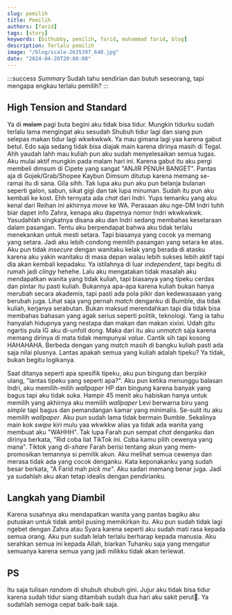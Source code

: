 ```yaml
---
slug: pemilih
title: Pemilih
authors: [farid]
tags: [story]
keywords: [bithubby, pemilih, farid, muhammad farid, blog]
description: Terlalu pemilih
image: "/blog/scale-2635397_640.jpg"
date: "2024-04-20T20:08:00"
---
```


:::success _Summary_
Sudah tahu sendirian dan butuh seseorang, tapi mengapa engkau terlalu pemilih?
:::

<!-- truncate -->

## High Tension and Standard

Ya di ~~malam~~ pagi buta begini aku tidak bisa tidur. Mungkin tidurku sudah terlalu lama mengingat aku sesudah Shubuh tidur lagi dan siang pun selepas makan tidur lagi wkwkwkwk. Ya mau gimana lagi yaa karena gabut betul. Edo saja sedang tidak bisa diajak main karena dirinya masih di Tegal. Ahh yaudah lahh mau kuliah pun aku sudah menyelesaikan semua tugas. Aku mulai aktif mungkin pada malam hari ini. Karena gabut itu aku pergi membeli dimsum di Cipete yang sangat "ANJIR PENUH BANGET". Pantas aja di Gojek/Grab/Shopee Kaybun Dimsum ditutup karena memang se-ramai itu di sana. Gila sihh. Tak lupa aku pun aku pun belanja bulanan seperti galon, sabun, sikat gigi dan tak lupa minuman. Sudah itu pun aku kembali ke kost. Ehh ternyata ada _chat_ dari Indri. Yups temanku yang aku kenal dari Reihan ini akhirnya _move_ ke WA. Perasaan aku nge-DM Indri tuhh biar dapet info Zahra, kenapa aku dapetnya nomor Indri wkwkwkwk. Yasudahlah singkatnya disana aku dan Indri sedang membahas kesetaraan dalam pasangan. Tentu aku berpendapat bahwa aku tidak terlalu menekankan untuk mesti setara. Tapi biasanya yang cocok ya memang yang setara. Jadi aku lebih condong memilih pasangan yang setara ke atas. Aku pun tidak _insecure_ dengan wanitaku kelak yang berada di atasku karena aku yakin wanitaku di masa depan walau lebih sukses lebih aktif tapi dia akan kembali kepadaku. Ya istilahnya di luar _independent_, tapi begitu di rumah jadi _clingy_ hehehe. Lalu aku mengatakan tidak masalah aku mendapatkan wanita yang tidak kuliah, tapi biasanya yang tipeku cerdas dan pintar itu pasti kuliah. Bukannya apa-apa karena kuliah bukan hanya merubah secara akademis, tapi pasti ada pola pikir dan kedewasaaan yang berubah juga. Lihat saja yang pernah _match_ denganku di Bumble, dia tidak kuliah, kerjanya serabutan. Bukan maksud merendahkan tapi dia tidak bisa membahas bahasan yang agak serius seperti politik, teknologi. Yang ia tahu hanyalah hidupnya yang nestapa dan makan dan makan xixixi. Udah gitu ngartis pula IG aku di-unfoll dong. Maka dari itu aku _unmatch_ saja karena memang dirinya di mata tidak mempunyai _value_. Cantik sih tapi kosong HAHAHAHA. Berbeda dengan yang _match_ masih di bangku kuliah pasti ada saja nilai plusnya. Lantas apakah semua yang kuliah adalah tipeku? Ya tidak, bukan begitu logikanya.

Saat ditanya seperti apa spesifik tipeku, aku pun bingung dan berpikir ulang, "lantas tipeku yang seperti apa?". Aku pun ketika menunggu balasan Indri, aku memilih-milih _wallpaper_ HP dan bingung karena banyak yang bagus tapi aku tidak suka. Hampir 45 menit aku habiskan hanya untuk memilih yang akhirnya aku memilih _wallpaper_ Levi berwarna biru yang _simple_ tapi bagus dan pemandangan kamar yang minimalis. Se-sulit itu aku memilih _wallpaper_. Aku pun sudah lama tidak bermain Bumble. Sekalinya main kok _swipe_ kiri mulu yaa wkwkkw alias ya tidak ada wanita yang membuat aku "WAHHH". Tak lupa Farah pun sempat _chat_ denganku dan dirinya berkata, "Rid coba liat TikTok ini. Coba kamu pilih cewenya yang mana". Tiktok yang di-_share_ Farah berisi tentang akun yang mem-promosikan temannya si pemilik akun. Aku melihat semua cewenya dan merasa tidak ada yang cocok denganku. Kata keponakanku yang sudah besar berkata, "A Farid mah _pick me_". Aku sadari memang benar juga. Jadi ya sudahlah aku akan tetap idealis dengan pendirianku.

## Langkah yang Diambil

Karena susahnya aku mendapatkan wanita yang pantas bagiku aku putuskan untuk tidak ambil pusing memikirkan itu. Aku pun sudah tidak lagi ngebet dengan Zahra atau Syara karena seperti aku sudah mati rasa kepada semua orang. Aku pun sudah lelah terlalu berharap kepada manusia. Aku serahkan semua ini kepada Allah, biarkan Tuhanku saja yang mengatur semuanya karena semua yang jadi milikku tidak akan terlewat.

## PS

Itu saja tulisan _random_ di shubuh shubuh gini. Jujur aku tidak bisa tidur karena sudah tidur siang ditambah sudah dua hari aku sakit perut🥲. Ya sudahlah semoga cepat baik-baik saja.

